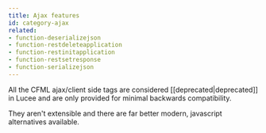 ```yaml
---
title: Ajax features
id: category-ajax
related:
- function-deserializejson
- function-restdeleteapplication
- function-restinitapplication
- function-restsetresponse
- function-serializejson
---
```


All the CFML ajax/client side tags are considered [[deprecated|deprecated]] in Lucee and are only provided for minimal backwards compatibility.

They aren't extensible and there are far better modern, javascript alternatives available.
